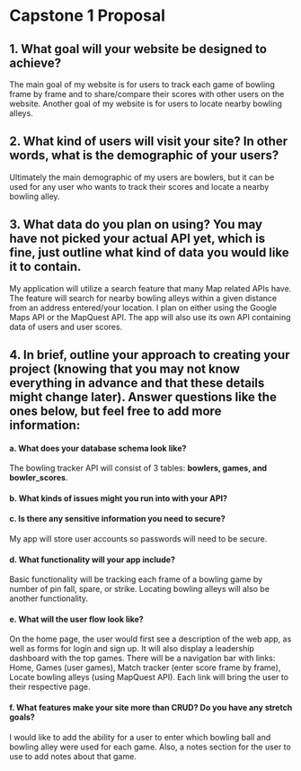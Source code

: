 # Capstone 1 Proposal
## 1. What goal will your website be designed to achieve?
The main goal of my website is for users to track each game of bowling frame by frame and to share/compare their scores with other users on the website. Another goal of my website is for users to locate nearby bowling alleys.

## 2. What kind of users will visit your site? In other words, what is the demographic of your users?
Ultimately the main demographic of my users are bowlers, but it can be used for any user who wants to track their scores and locate a nearby bowling alley.

## 3. What data do you plan on using? You may have not picked your actual API yet, which is fine, just outline what kind of data you would like it to contain.
My application will utilize a search feature that many Map related APIs have. The feature will search for nearby bowling alleys within a given distance from an address entered/your location. I plan on either using the Google Maps API or the MapQuest API.
The app will also use its own API containing data of users and user scores.

## 4. In brief, outline your approach to creating your project (knowing that you may not know everything in advance and that these details might change later). Answer questions like the ones below, but feel free to add more information:

#### a. What does your database schema look like?
The bowling tracker API will consist of 3 tables: __bowlers, games, and bowler_scores__.
#### b. What kinds of issues might you run into with your API?
	
#### c. Is there any sensitive information you need to secure?
My app will store user accounts so passwords will need to be secure.
#### d. What functionality will your app include?
Basic functionality will be tracking each frame of a bowling game by number of pin fall, spare, or strike. Locating bowling alleys will also be another functionality.
#### e. What will the user flow look like?
On the home page, the user would first see a description of the web app, as well as forms
for login and sign up. It will also display a leadership dashboard with the top games. There will be a navigation bar with links: Home, Games (user games), Match tracker (enter score frame by frame), Locate bowling alleys (using MapQuest API). Each link will bring the user to their respective page.

#### f. What features make your site more than CRUD? Do you have any stretch goals? 
I would like to add the ability for a user to enter which bowling ball and bowling alley were used for each game. Also, a notes section for the user to use to add notes about that game.

